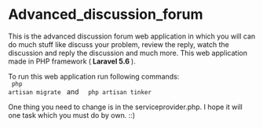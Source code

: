 # Advanced_discussion_forum
This is the advanced discussion forum web application in which you will can do much stuff like discuss your problem, review the reply, watch the discussion and reply the discussion and much more.
This web application made in PHP framework (<b> Laravel 5.6 </b>).

To run this web application run following commands:<br>
<code> php artisan migrate</code> &nbsp; and &nbsp; <code> php artisan tinker </code>

One thing you need to change is in the serviceprovider.php.
I hope it will one task which you must do by own. ::) 

